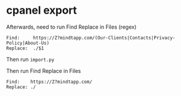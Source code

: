 # cpanel export

Afterwards, need to run Find Replace in Files (regex)
```
Find:     https://Z?mindtapp.com/(Our-Clients|Contacts|Privacy-Policy|About-Us)
Replace:  ./$1
```

Then run `import.py`

Then run Find Replace in Files
```
Find:    https://Z?mindtapp.com/
Replace: ./
```
